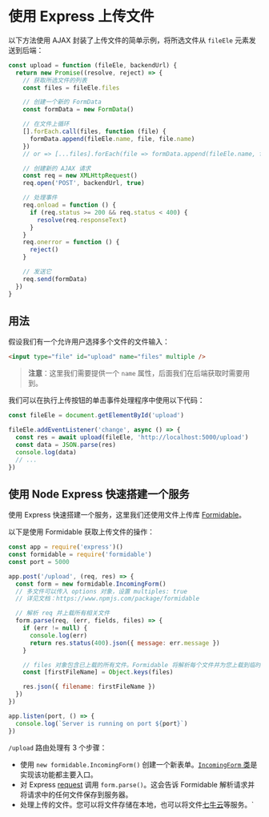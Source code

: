 # 使用 Express 上传文件

以下方法使用 AJAX 封装了上传文件的简单示例，将所选文件从 `fileEle` 元素发送到后端：

```js
const upload = function (fileEle, backendUrl) {
  return new Promise((resolve, reject) => {
    // 获取所选文件的列表
    const files = fileEle.files

    // 创建一个新的 FormData
    const formData = new FormData()

    // 在文件上循环
    [].forEach.call(files, function (file) {
      formData.append(fileEle.name, file, file.name)
    })
    // or => [...files].forEach(file => formData.append(fileEle.name, file, file.name))

    // 创建新的 AJAX 请求
    const req = new XMLHttpRequest()
    req.open('POST', backendUrl, true)

    // 处理事件
    req.onload = function () {
      if (req.status >= 200 && req.status < 400) {
        resolve(req.responseText)
      }
    }
    req.onerror = function () {
      reject()
    }

    // 发送它
    req.send(formData)
  })
}
```

## 用法

假设我们有一个允许用户选择多个文件的文件输入：

```html
<input type="file" id="upload" name="files" multiple />
```

> **注意**：这里我们需要提供一个 `name` 属性，后面我们在后端获取时需要用到。

我们可以在执行上传按钮的单击事件处理程序中使用以下代码：

```js
const fileEle = document.getElementById('upload')

fileEle.addEventListener('change', async () => {
  const res = await upload(fileEle, 'http://localhost:5000/upload')
  const data = JSON.parse(res)
  console.log(data)
  // ...
})
```

## 使用 Node Express 快速搭建一个服务

使用 Express 快速搭建一个服务，这里我们还使用文件上传库 [Formidable](https://www.npmjs.com/package/formidable)。

以下是使用 Formidable 获取上传文件的操作：

```js
const app = require('express')()
const formidable = require('formidable')
const port = 5000

app.post('/upload', (req, res) => {
  const form = new formidable.IncomingForm()
  // 多文件可以传入 options 对象，设置 multiples: true
  // 详见文档：https://www.npmjs.com/package/formidable

  // 解析 req 并上载所有相关文件
  form.parse(req, (err, fields, files) => {
    if (err != null) {
      console.log(err)
      return res.status(400).json({ message: err.message })
    }

    // files 对象包含已上载的所有文件。Formidable 将解析每个文件并为您上载到临时文件。
    const [firstFileName] = Object.keys(files)

    res.json({ filename: firstFileName })
  })
})

app.listen(port, () => {
  console.log(`Server is running on port ${port}`)
})
```

`/upload` 路由处理有 3 个步骤：

- 使用 `new formidable.IncomingForm()` 创建一个新表单。[`IncomingForm` 类](https://www.npmjs.com/package/formidable#api)是实现该功能都主要入口。
- 对 Express [request](http://expressjs.com/en/4x/api.html#req) 调用 `form.parse()`。这会告诉 Formidable 解析请求并将请求中的任何文件保存到服务器。
- 处理上传的文件。您可以将文件存储在本地，也可以将文件[七牛云](https://developer.qiniu.com/kodo/1289/nodejs)等服务。`
